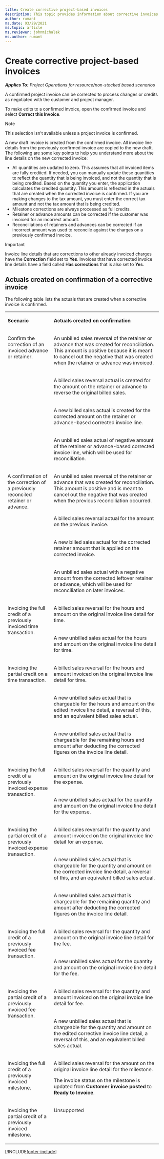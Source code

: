 ```yaml
---
title: Create corrective project-based invoices 
description: This topic provides information about corrective invoices in Project Operations.
author: rumant
ms.date: 03/29/2021
ms.topic: article
ms.reviewer: johnmichalak
ms.author: rumant
---
```


# Create corrective project-based invoices 

_**Applies To:** Project Operations for resource/non-stocked based scenarios_

A confirmed project invoice can be corrected to process changes or credits as negotiated with the customer and project manager.

To make edits to a confirmed invoice, open the confirmed invoice and select **Correct this Invoice**. 

> [!NOTE]
> This selection isn't available unless a project invoice is confirmed.

A new draft invoice is created from the confirmed invoice. All invoice line details from the previously confirmed invoice are copied to the new draft. The following are some key points to help you understand more about the line details on the new corrected invoice:

- All quantities are updated to zero. This assumes that all invoiced items are fully credited. If needed, you can manually update these quantities to reflect the quantity that is being invoiced, and not the quantity that is being credited. Based on the quantity you enter, the application calculates the credited quantity. This amount is reflected in the actuals that are created when the corrected invoice is confirmed. If you are making changes to the tax amount, you must enter the correct tax amount and not the tax amount that is being credited.
- Milestone corrections are always processed as full credits.
- Retainer or advance amounts can be corrected if the customer was invoiced for an incorrect amount.
- Reconciliations of retainers and advances can be corrected if an incorrect amount was used to reconcile against the charges on a previously confirmed invoice.

> [!IMPORTANT]
> Invoice line details that are corrections to other already invoiced charges have the **Correction** field set to **Yes**. Invoices that have corrected invoice line details have a field called **Has corrections** that is also set to **Yes**.

## Actuals created on confirmation of a corrective invoice

The following table lists the actuals that are created when a corrective invoice is confirmed.

<table border="0" cellspacing="0" cellpadding="0">
    <tbody>
        <tr>
            <td width="216" valign="top">
                <p>
                    <strong>Scenario</strong>
                </p>
            </td>
            <td width="808" valign="top">
                <p>
                    <strong>Actuals created on confirmation</strong>
                </p>
            </td>
        </tr>
        <tr>
            <td width="216" rowspan="4" valign="top">
                <p>
                    Confirm the correction of an invoiced advance or
                    retainer.<strong></strong>
                </p>
            </td>
            <td width="408" valign="top">
                <p>
                    An unbilled sales reversal of the retainer or advance that
                    was created for reconciliation. This amount is positive because it is
                    meant to cancel out the negative that was created when the retainer or advance was invoiced.
                </p>
            </td>
        </tr>
        <tr>
            <td width="408" valign="top">
                <p>
                    A billed sales reversal actual is created
                    for the amount on the retainer or advance to reverse the
                    original billed sales.
                </p>
            </td>
        </tr>
        <tr>
            <td width="408" valign="top">
                <p>
                    A new billed sales actual is created for
                    the corrected amount on the retainer or advance-based
                    corrected invoice line.
                </p>
            </td>
        </tr>
        <tr>
            <td width="408" valign="top">
                <p>
                    An unbilled sales actual of negative amount of the retainer
                    or advance-based corrected invoice line, which will be used for
                    reconciliation.
                </p>
            </td>
        </tr>
        <tr>
            <td width="216" rowspan="4" valign="top">
                <p>
                    A confirmation of the correction of a previously reconciled
                    retainer or advance.
                </p>
            </td>
            <td width="408" valign="top">
                <p>
                    An unbilled sales reversal of the retainer or advance that
                    was created for reconciliation. This amount is positive and is
                    meant to cancel out the negative that was created when the previous reconciliation occurred.
                </p>
            </td>
        </tr>
        <tr>
            <td width="408" valign="top">
                <p>
                    A billed sales reversal actual for the amount on
                    the previous invoice.
                </p>
            </td>
        </tr>
        <tr>
            <td width="408" valign="top">
                <p>
                    A new billed sales actual for the corrected retainer amount
                    that is applied on the corrected invoice.
                </p>
            </td>
        </tr>
        <tr>
            <td width="408" valign="top">
                <p>
                    An unbilled sales actual with a negative amount from the
                    corrected leftover retainer or advance, which will be used
                    for reconciliation on later invoices.
                </p>
            </td>
        </tr>
        <tr>
            <td width="216" rowspan="2" valign="top">
                <p>
                    Invoicing the full credit of a previously invoiced time
                    transaction.
                </p>
            </td>
            <td width="408" valign="top">
                <p>
                    A billed sales reversal for the hours and amount on the
                    original invoice line detail for time.
                </p>
            </td>
        </tr>
        <tr>
            <td width="408" valign="top">
                <p>
                    A new unbilled sales actual for the hours and amount on the
                    original invoice line detail for time.
                </p>
            </td>
        </tr>
        <tr>
            <td width="216" rowspan="3" valign="top">
                <p>
                    Invoicing the partial credit on a time transaction.
                </p>
            </td>
            <td width="408" valign="top">
                <p>
                    A billed sales reversal for the hours and amount invoiced
                    on the original invoice line detail for time.
                </p>
            </td>
        </tr>
        <tr>
            <td width="408" valign="top">
                <p>
                    A new unbilled sales actual that is chargeable for the
                    hours and amount on the edited invoice
                    line detail, a reversal of this, and an equivalent billed sales actual.
                </p>
            </td>
        </tr>
        <tr>
            <td width="408" valign="top">
                <p>
                    A new unbilled sales actual that is chargeable for the
                    remaining hours and amount after deducting the corrected
                    figures on the invoice line detail.
                </p>
            </td>
        </tr>
        <tr>
            <td width="216" rowspan="2" valign="top">
                <p>
                    Invoicing the full credit of a previously invoiced expense
                    transaction.
                </p>
            </td>
            <td width="408" valign="top">
                <p>
                    A billed sales reversal for the quantity and amount on the
                    original invoice line detail for the expense.
                </p>
            </td>
        </tr>
        <tr>
            <td width="408" valign="top">
                <p>
                    A new unbilled sales actual for the quantity and amount on
                    the original invoice line detail for the expense.
                </p>
            </td>
        </tr>
        <tr>
            <td width="216" rowspan="3" valign="top">
                <p>
                    Invoicing the partial credit of a previously invoiced expense
                    transaction.
                </p>
            </td>
            <td width="408" valign="top">
                <p>
                    A billed sales reversal for the quantity and amount
                    invoiced on the original invoice line detail for an expense.
                </p>
            </td>
        </tr>
        <tr>
            <td width="408" valign="top">
                <p>
                    A new unbilled sales actual that is chargeable for the
                    quantity and amount on the corrected invoice
                    line detail, a reversal of this, and an equivalent billed sales actual.
                </p>
            </td>
        </tr>
        <tr>
            <td width="408" valign="top">
                <p>
                    A new unbilled sales actual that is chargeable for the
                    remaining quantity and amount after deducting the corrected
                    figures on the invoice line detail.
                </p>
            </td>
        </tr>
        <tr>
            <td width="216" rowspan="2" valign="top">
                <p>
                    Invoicing the full credit of a previously invoiced fee
                    transaction.
                </p>
            </td>
            <td width="408" valign="top">
                <p>
                    A billed sales reversal for the quantity and amount on the
                    original invoice line detail for the fee.
                </p>
            </td>
        </tr>
        <tr>
            <td width="408" valign="top">
                <p>
                    A new unbilled sales actual for the quantity and amount on
                    the original invoice line detail for the fee.
                </p>
            </td>
        </tr>
        <tr>
            <td width="216" rowspan="2" valign="top">
                <p>
                    Invoicing the partial credit of a previously invoiced fee
                    transaction.
                </p>
            </td>
            <td width="408" valign="top">
                <p>
                    A billed sales reversal for the quantity and amount
                    invoiced on the original invoice line detail for fee.
                </p>
            </td>
        </tr>
        <tr>
            <td width="408" valign="top">
                <p>
                    A new unbilled sales actual that is chargeable for the
                    quantity and amount on the edited corrective invoice
                    line detail, a reversal of this, and an equivalent billed sales actual.
                </p>
            </td>
        </tr>
        <tr>
            <td width="216" valign="top">
                <p>
                    Invoicing the full credit of a previously invoiced milestone.
                </p>
            </td>
            <td width="408" valign="top">
                <p>
                    A billed sales reversal for the amount on the original
                    invoice line detail for the milestone.
                </p>
                <p>
                    The invoice status on the milestone is updated from <b>Customer invoice posted</b> to <b>Ready to Invoice</b>.
                </p>
            </td>
        </tr>
        <tr>
            <td width="216" valign="top">
                <p>
                    Invoicing the partial credit of a previously invoiced
                    milestone.
                </p>
            </td>
            <td width="408" valign="top">
                <p>
                    Unsupported
                </p>
            </td>
        </tr>        
    </tbody>
</table>


[!INCLUDE[footer-include](../includes/footer-banner.md)]
